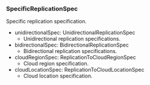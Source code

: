 ### SpecificReplicationSpec
Specific replication specification.

- unidirectionalSpec: UnidirectionalReplicationSpec
  - Unidirectional replication specifications.
- bidirectionalSpec: BidirectionalReplicationSpec
  - Bidirectional replication specifications.
- cloudRegionSpec: ReplicationToCloudRegionSpec
  - Cloud region specification.
- cloudLocationSpec: ReplicationToCloudLocationSpec
  - Cloud location specification.
